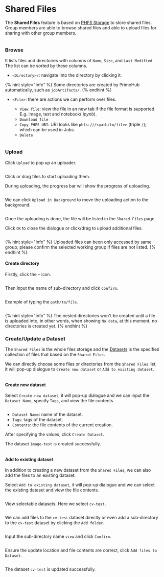 # Shared Files

The **Shared Files** feature is based on [PHFS Storage](../../technology/design/primehub-file-system-phfs.md) to store shared files. Group members are able to browse shared files and able to upload files for sharing with other group members.

<figure><img src="../../.gitbook/assets/v311-shared-file-list.png" alt=""><figcaption></figcaption></figure>

### Browse

It lists files and directories with columns of `Name`, `Size`, and `Last Modified`. The list can be sorted by these columns.

* `<Directory>/`: navigate into the directory by clicking it.

{% hint style="info" %}
Some directories are created by PrimeHub automatically, such as `jobArtifacts/`.
{% endhint %}

*   `<File>`: there are actions we can perform over files.

    * `View file`: view the file in an new tab if the file format is supported. E.g. image, text and notebook(_.ipynb_).
    * `Download file`
    * `Copy PHFS URI`: URI looks like `phfs:///<path/to/file>` (triple `/`); which can be used in Jobs.
    * `Delete`

    <figure><img src="../../.gitbook/assets/shared-file-actions.png" alt=""><figcaption></figcaption></figure>

### Upload

Click `Upload` to pop up an uploader.

<figure><img src="../../.gitbook/assets/v311-files-uploader.png" alt=""><figcaption></figcaption></figure>

Click or drag files to start uploading them.

During uploading, the progress bar will show the progress of uploading.

<figure><img src="../../.gitbook/assets/files-uploading.png" alt=""><figcaption></figcaption></figure>

We can click `Upload in Background` to move the uploading action to the background.

<figure><img src="../../.gitbook/assets/files-uploading-in-background.png" alt=""><figcaption></figcaption></figure>

Once the uploading is done, the file will be listed in the `Shared Files` page.

Click `OK` to close the dialogue or click/drag to upload additional files.

<figure><img src="../../.gitbook/assets/v311-files-uploaded.png" alt=""><figcaption></figcaption></figure>

{% hint style="info" %}
Uploaded files can been only accessed by same group; please confirm the selected working group if files are not listed.
{% endhint %}

#### Create directory

Firstly, click the `+` icon.

<figure><img src="../../.gitbook/assets/v311-shared-file-directory-icon.png" alt=""><figcaption></figcaption></figure>

Then input the name of sub-directory and click `Confirm`.

<figure><img src="../../.gitbook/assets/v311-shared-file-create-directory.png" alt=""><figcaption></figcaption></figure>

Example of typing the `path/to/file`.

<figure><img src="../../.gitbook/assets/v311-shared-file-directory-path.png" alt=""><figcaption></figcaption></figure>

{% hint style="info" %}
The nested directories won't be created until a file is uploaded into, in other words, when showing `No data`, at this moment, no directories is created yet.
{% endhint %}

### Create/Update a Dataset

The `Shared Files` is the whole files storage and the [Datasets](datasets.md) is the specified collection of files that based on the `Shared Files`.

We can directly choose some files or directories from the `Shared Files` list, it will pop-up dialogue to `Create new dataset` or `Add to existing dataset`.

<figure><img src="../../.gitbook/assets/shared-file-select-file.png" alt=""><figcaption></figcaption></figure>

#### Create new dataset

Select `Create new dataset`, it will pop-up dialogue and we can input the `Dataset Name`, specify `Tags`, and view the file contents.

<figure><img src="../../.gitbook/assets/shared-file-create-new-dataset-1.png" alt=""><figcaption></figcaption></figure>

* `Dataset Name`: name of the dataset.
* `Tags`: tags of the dataset.
* `Contents`: the file contents of the current creation.

After specifying the values, click `Create Dataset`.

The dataset `image-test` is created successfully.

<figure><img src="../../.gitbook/assets/shared-file-create-new-dataset-2.png" alt=""><figcaption></figcaption></figure>

#### Add to existing dataset

In addition to creating a new dataset from the `Shared Files`, we can also add the files to an existing dataset.

Select `Add to existing dataset`, it will pop-up dialogue and we can select the existing dataset and view the file contents.

<figure><img src="../../.gitbook/assets/shared-file-update-existing-dataset-1.png" alt=""><figcaption></figcaption></figure>

View selectable datasets. Here we select `cv-test`.

<figure><img src="../../.gitbook/assets/shared-file-update-existing-dataset-2.png" alt=""><figcaption></figcaption></figure>

We can add files to the `cv-test` dataset directly or even add a sub-directory to the `cv-test` dataset by clicking the `Add folder`.

<figure><img src="../../.gitbook/assets/shared-file-update-existing-dataset-3.png" alt=""><figcaption></figcaption></figure>

Input the sub-directory name `view` and click `Confirm`.

<figure><img src="../../.gitbook/assets/shared-file-update-existing-dataset-4.png" alt=""><figcaption></figcaption></figure>

Ensure the update location and file contents are correct, click `Add files to Dataset`.

<figure><img src="../../.gitbook/assets/shared-file-update-existing-dataset-5.png" alt=""><figcaption></figcaption></figure>

The dataset `cv-test` is updated successfully.

<figure><img src="../../.gitbook/assets/shared-file-update-existing-dataset-6.png" alt=""><figcaption></figcaption></figure>
